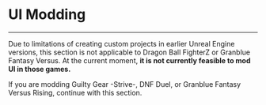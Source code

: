 # UI Modding

<hr>

Due to limitations of creating custom projects in earlier Unreal Engine versions, this section is not applicable to Dragon Ball FighterZ or Granblue Fantasy Versus. At the current moment, **it is not currently feasible to mod UI in those games.**

If you are modding Guilty Gear -Strive-, DNF Duel, or Granblue Fantasy Versus Rising, continue with this section.